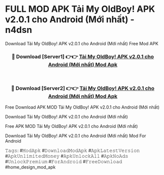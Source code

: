 # FULL MOD APK Tải My OldBoy! APK v2.0.1 cho Android (Mới nhất) - n4dsn
Download Tải My OldBoy! APK v2.0.1 cho Android (Mới nhất) Free Mod APK

<div align="center">
<h3>🔴 Download [Server1] 👉👉 <a href="https://apk-comot.site?title=Tải_My_OldBoy!_APK_v2.0.1_cho_Android_(Mới_nhất)">Tải My OldBoy! APK v2.0.1 cho Android (Mới nhất) Mod Apk</a></h3><br>

<h3>🔴 Download [Server2] 👉👉 <a href="https://apk-comot.site?title=Tải_My_OldBoy!_APK_v2.0.1_cho_Android_(Mới_nhất)">Tải My OldBoy! APK v2.0.1 cho Android (Mới nhất) Mod Apk</a></h3>
</div>


Free Download APK MOD Tải My OldBoy! APK v2.0.1 cho Android (Mới nhất)

Download Tải My OldBoy! APK v2.0.1 cho Android (Mới nhất) 

Free APK MOD Tải My OldBoy! APK v2.0.1 cho Android (Mới nhất) 

Download Tải My OldBoy! APK v2.0.1 cho Android (Mới nhất) Mod For Android

𝚃𝚊𝚐𝚜: #𝙼𝚘𝚍𝙰𝚙𝚔 #𝙳𝚘𝚠𝚗𝚕𝚘𝚊𝚍𝙼𝚘𝚍𝙰𝚙𝚔 #𝙰𝚙𝚔𝙻𝚊𝚝𝚎𝚜𝚝𝚅𝚎𝚛𝚜𝚒𝚘𝚗 #𝙰𝚙𝚔𝚄𝚗𝚕𝚒𝚖𝚒𝚝𝚎𝚍𝙼𝚘𝚗𝚎𝚢 #𝙰𝚙𝚔𝚄𝚗𝚕𝚘𝚌𝚔𝙰𝚕𝚕 #𝙰𝚙𝚔𝙽𝚘𝙰𝚍𝚜 #𝚄𝚗𝚕𝚘𝚌𝚔𝙿𝚛𝚎𝚖𝚒𝚞𝚖 #𝙵𝚘𝚛𝙰𝚗𝚍𝚛𝚘𝚒𝚍 #𝙵𝚛𝚎𝚎𝙳𝚘𝚠𝚗𝚕𝚘𝚊𝚍 #home_design_mod_apk